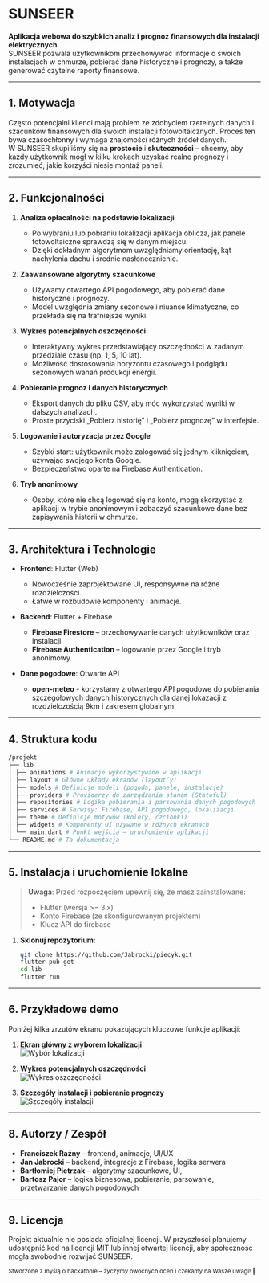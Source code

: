 # SUNSEER

**Aplikacja webowa do szybkich analiz i prognoz finansowych dla instalacji elektrycznych**  
SUNSEER pozwala użytkownikom przechowywać informacje o swoich instalacjach w chmurze, pobierać dane historyczne i prognozy, a także generować czytelne raporty finansowe.  

---

## 1. Motywacja

Często potencjalni klienci mają problem ze zdobyciem rzetelnych danych i szacunków finansowych dla swoich instalacji fotowoltaicznych. Proces ten bywa czasochłonny i wymaga znajomości różnych źródeł danych.  
W SUNSEER skupiliśmy się na **prostocie** i **skuteczności** – chcemy, aby każdy użytkownik mógł w kilku krokach uzyskać realne prognozy i zrozumieć, jakie korzyści niesie montaż paneli.

---

## 2. Funkcjonalności

1. **Analiza opłacalności na podstawie lokalizacji**  
   - Po wybraniu lub pobraniu lokalizacji aplikacja oblicza, jak panele fotowoltaiczne sprawdzą się w danym miejscu.
   - Dzięki dokładnym algorytmom uwzględniamy orientację, kąt nachylenia dachu i średnie nasłonecznienie.

2. **Zaawansowane algorytmy szacunkowe**  
   - Używamy otwartego API pogodowego, aby pobierać dane historyczne i prognozy.
   - Model uwzględnia zmiany sezonowe i niuanse klimatyczne, co przekłada się na trafniejsze wyniki.

3. **Wykres potencjalnych oszczędności**  
   - Interaktywny wykres przedstawiający oszczędności w zadanym przedziale czasu (np. 1, 5, 10 lat).
   - Możliwość dostosowania horyzontu czasowego i podglądu sezonowych wahań produkcji energii.

4. **Pobieranie prognoz i danych historycznych**  
   - Eksport danych do pliku CSV, aby móc wykorzystać wyniki w dalszych analizach.
   - Proste przyciski „Pobierz historię” i „Pobierz prognozę” w interfejsie.

5. **Logowanie i autoryzacja przez Google**  
   - Szybki start: użytkownik może zalogować się jednym kliknięciem, używając swojego konta Google.
   - Bezpieczeństwo oparte na Firebase Authentication.

6. **Tryb anonimowy**  
   - Osoby, które nie chcą logować się na konto, mogą skorzystać z aplikacji w trybie anonimowym i zobaczyć szacunkowe dane bez zapisywania historii w chmurze.

---

## 3. Architektura i Technologie

- **Frontend**: Flutter (Web)  
  - Nowocześnie zaprojektowane UI, responsywne na różne rozdzielczości.
  - Łatwe w rozbudowie komponenty i animacje.

- **Backend**: Flutter + Firebase  
  - **Firebase Firestore** – przechowywanie danych użytkowników oraz instalacji
  - **Firebase Authentication** – logowanie przez Google i tryb anonimowy.

- **Dane pogodowe**: Otwarte API 
  - **open-meteo** - korzystamy z otwartego API pogodowe do pobierania szczegółowych danych historycznych dla danej lokazacji z rozdzielczością 9km i zakresem globalnym

---

## 4. Struktura kodu
```bash
/projekt
├── lib
│ ├── animations # Animacje wykorzystywane w aplikacji
│ ├── layout # Główne układy ekranów (layout’y)
│ ├── models # Definicje modeli (pogoda, panele, instalacje)
│ ├── providers # Providerzy do zarządzania stanem (Stateful)
│ ├── repositories # Logika pobierania i parsowania danych pogodowych
│ ├── services # Serwisy: Firebase, API pogodowego, lokalizacji
│ ├── theme # Definicje motywów (kolory, czcionki)
│ ├── widgets # Komponenty UI używane w różnych ekranach
│ └── main.dart # Punkt wejścia – uruchomienie aplikacji
└── README.md # Ta dokumentacja
```

---

## 5. Instalacja i uruchomienie lokalne

> **Uwaga**: Przed rozpoczęciem upewnij się, że masz zainstalowane:
> - Flutter (wersja >= 3.x)  
> - Konto Firebase (ze skonfigurowanym projektem)  
> - Klucz API do firebase

1. **Sklonuj repozytorium**:  
   ```bash
   git clone https://github.com/Jabrocki/piecyk.git
   flutter pub get
   cd lib
   flutter run

---

## 6. Przykładowe demo

Poniżej kilka zrzutów ekranu pokazujących kluczowe funkcje aplikacji:

1. **Ekran główny z wyborem lokalizacji**  
   ![Wybór lokalizacji](docs/images/location_screen.png)

2. **Wykres potencjalnych oszczędności**  
   ![Wykres oszczędności](docs/images/savings_chart.png)

3. **Szczegóły instalacji i pobieranie prognozy**  
   ![Szczegóły instalacji](docs/images/installation_details.png)


---

## 8. Autorzy / Zespół

- **Franciszek Raźny** – frontend, animacje, UI/UX  
- **Jan Jabrocki** – backend, integracje z Firebase, logika serwera  
- **Bartłomiej Pietrzak** – algorytmy szacunkowe, UI,
- **Bartosz Pajor** – logika biznesowa, pobieranie, parsowanie, przetwarzanie danych pogodowych

---

## 9. Licencja

Projekt aktualnie nie posiada oficjalnej licencji. W przyszłości planujemy udostępnić kod na licencji MIT lub innej otwartej licencji, aby społeczność mogła swobodnie rozwijać SUNSEER.  

<sub>Stworzone z myślą o hackatonie – życzymy owocnych ocen i czekamy na Wasze uwagi! 🚀</sub>
